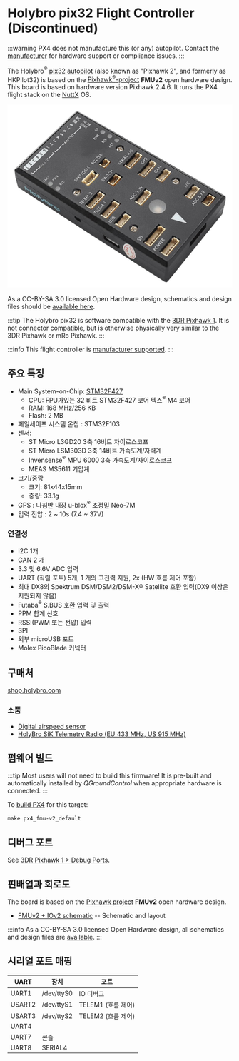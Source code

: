 # Holybro pix32 Flight Controller (Discontinued)

<Badge type="info" text="Discontinued" />

:::warning
PX4 does not manufacture this (or any) autopilot.
Contact the [manufacturer](https://holybro.com/) for hardware support or compliance issues.
:::

The Holybro<sup>&reg;</sup> [pix32 autopilot](https://holybro.com/products/pix32pixhawk-flight-controller) (also known as "Pixhawk 2", and formerly as HKPilot32) is based on the [Pixhawk<sup>&reg;</sup>-project](https://pixhawk.org/) **FMUv2** open hardware design.
This board is based on hardware version Pixhawk 2.4.6.
It runs the PX4 flight stack on the [NuttX](https://nuttx.apache.org/) OS.

![pix32](../../assets/flight_controller/holybro_pix32/pix32_hero.jpg)

As a CC-BY-SA 3.0 licensed Open Hardware design, schematics and design files should be [available here](https://github.com/pixhawk/Hardware).

:::tip
The Holybro pix32 is software compatible with the [3DR Pixhawk 1](../flight_controller/pixhawk.md).
It is not connector compatible, but is otherwise physically very similar to the 3DR Pixhawk or mRo Pixhawk.
:::

:::info
This flight controller is [manufacturer supported](../flight_controller/autopilot_manufacturer_supported.md).
:::

## 주요 특징

- Main System-on-Chip: [STM32F427](https://www.st.com/en/microcontrollers-microprocessors/stm32f427-437.html)
  - CPU: FPU가있는 32 비트 STM32F427 코어 텍스<sup>&reg;</sup> M4 코어
  - RAM: 168 MHz/256 KB
  - Flash: 2 MB
- 페일세이프 시스템 온칩 : STM32F103
- 센서:
  - ST Micro L3GD20 3축 16비트 자이로스코프
  - ST Micro LSM303D 3축 14비트 가속도계/자력계
  - Invensense<sup>&reg;</sup> MPU 6000 3축 가속도계/자이로스코프
  - MEAS MS5611 기압계
- 크기/중량
  - 크기: 81x44x15mm
  - 중량: 33.1g
- GPS : 나침반 내장 u-blox<sup>&reg;</sup> 초정밀 Neo-7M
- 입력 전압 : 2 ~ 10s (7.4 ~ 37V)

### 연결성

- I2C 1개
- CAN 2 개
- 3.3 및 6.6V ADC 입력
- UART (직렬 포트) 5개, 1 개의 고전력 지원, 2x (HW 흐름 제어 포함)
- 최대 DX8의 Spektrum DSM/DSM2/DSM-X® Satellite 호환 입력(DX9 이상은 지원되지 않음)
- Futaba<sup>&reg;</sup> S.BUS 호환 입력 및 출력
- PPM 합계 신호
- RSSI(PWM 또는 전압) 입력
- SPI
- 외부 microUSB 포트
- Molex PicoBlade 커넥터

## 구매처

[shop.holybro.com](https://holybro.com/products/pix32pixhawk-flight-controller)

### 소품

- [Digital airspeed sensor](https://holybro.com/products/digital-air-speed-sensor-ms4525do)
- [HolyBro SiK Telemetry Radio (EU 433 MHz, US 915 MHz)](../telemetry/holybro_sik_radio.md)

## 펌웨어 빌드

:::tip
Most users will not need to build this firmware!
It is pre-built and automatically installed by _QGroundControl_ when appropriate hardware is connected.
:::

To [build PX4](../dev_setup/building_px4.md) for this target:

```
make px4_fmu-v2_default
```

## 디버그 포트

See [3DR Pixhawk 1 > Debug Ports](../flight_controller/pixhawk.md#debug-ports).

## 핀배열과 회로도

The board is based on the [Pixhawk project](https://pixhawk.org/) **FMUv2** open hardware design.

- [FMUv2 + IOv2 schematic](https://raw.githubusercontent.com/PX4/Hardware/master/FMUv2/PX4FMUv2.4.5.pdf) -- Schematic and layout

:::info
As a CC-BY-SA 3.0 licensed Open Hardware design, all schematics and design files are [available](https://github.com/pixhawk/Hardware).
:::

## 시리얼 포트 매핑

| UART   | 장치         | 포트                                |
| ------ | ---------- | --------------------------------- |
| UART1  | /dev/ttyS0 | IO 디버그                            |
| USART2 | /dev/ttyS1 | TELEM1 (흐름 제어) |
| USART3 | /dev/ttyS2 | TELEM2 (흐름 제어) |
| UART4  |            |                                   |
| UART7  | 콘솔         |                                   |
| UART8  | SERIAL4    |                                   |

<!-- Note: Got ports using https://github.com/PX4/PX4-user_guide/pull/672#issuecomment-598198434 -->
